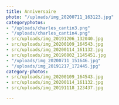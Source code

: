 ```yaml
---
title: Anniversaire
photo: "/uploads/img_20200711_163123.jpg"
categoryphotos:
- "/uploads/charles_cantin3.png"
- "/uploads/charles_cantin4.png"
- src/uploads/img_20191206_132040.jpg
- src/uploads/img_20200109_164543.jpg
- src/uploads/img_20200114_161132.jpg
- src/uploads/img_20190802_1145451.jpg
- "/uploads/img_20200711_151646.jpg"
- "/uploads/img_20191217_172445.jpg"
category-photos:
- src/uploads/img_20200109_164543.jpg
- src/uploads/img_20200114_161132.jpg
- src/uploads/img_20191118_123437.jpg

---
```

